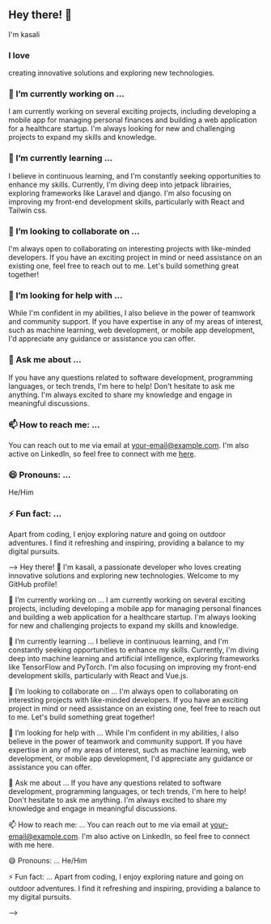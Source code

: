 ## Hey there! 👋

I'm kasali 
### I love
creating innovative solutions and exploring new technologies. 
### 🔭 I’m currently working on ...

I am currently working on several exciting projects, including developing a mobile app for managing personal finances and building a web application for a healthcare startup. I'm always looking for new and challenging projects to expand my skills and knowledge.

### 🌱 I’m currently learning ...

I believe in continuous learning, and I'm constantly seeking opportunities to enhance my skills. Currently, I'm diving deep into jetpack librairies, exploring frameworks like Laravel and django. I'm also focusing on improving my front-end development skills, particularly with React and Tailwin css.

### 👯 I’m looking to collaborate on ...

I'm always open to collaborating on interesting projects with like-minded developers. If you have an exciting project in mind or need assistance on an existing one, feel free to reach out to me. Let's build something great together!

### 🤔 I’m looking for help with ...

While I'm confident in my abilities, I also believe in the power of teamwork and community support. If you have expertise in any of my areas of interest, such as machine learning, web development, or mobile app development, I'd appreciate any guidance or assistance you can offer.

### 💬 Ask me about ...

If you have any questions related to software development, programming languages, or tech trends, I'm here to help! Don't hesitate to ask me anything. I'm always excited to share my knowledge and engage in meaningful discussions.

### 📫 How to reach me: ...

You can reach out to me via email at [your-email@example.com](mailto:your-email@example.com). I'm also active on LinkedIn, so feel free to connect with me [here](https://www.linkedin.com/in/salif-ka).

### 😄 Pronouns: ...

He/Him

### ⚡ Fun fact: ...

Apart from coding, I enjoy exploring nature and going on outdoor adventures. I find it refreshing and inspiring, providing a balance to my digital pursuits.

-->
Hey there! 👋
I'm kasali, a passionate developer who loves creating innovative solutions and exploring new technologies. Welcome to my GitHub profile!

🔭 I’m currently working on ...
I am currently working on several exciting projects, including developing a mobile app for managing personal finances and building a web application for a healthcare startup. I'm always looking for new and challenging projects to expand my skills and knowledge.

🌱 I’m currently learning ...
I believe in continuous learning, and I'm constantly seeking opportunities to enhance my skills. Currently, I'm diving deep into machine learning and artificial intelligence, exploring frameworks like TensorFlow and PyTorch. I'm also focusing on improving my front-end development skills, particularly with React and Vue.js.

👯 I’m looking to collaborate on ...
I'm always open to collaborating on interesting projects with like-minded developers. If you have an exciting project in mind or need assistance on an existing one, feel free to reach out to me. Let's build something great together!

🤔 I’m looking for help with ...
While I'm confident in my abilities, I also believe in the power of teamwork and community support. If you have expertise in any of my areas of interest, such as machine learning, web development, or mobile app development, I'd appreciate any guidance or assistance you can offer.

💬 Ask me about ...
If you have any questions related to software development, programming languages, or tech trends, I'm here to help! Don't hesitate to ask me anything. I'm always excited to share my knowledge and engage in meaningful discussions.

📫 How to reach me: ...
You can reach out to me via email at your-email@example.com. I'm also active on LinkedIn, so feel free to connect with me here.

😄 Pronouns: ...
He/Him

⚡ Fun fact: ...
Apart from coding, I enjoy exploring nature and going on outdoor adventures. I find it refreshing and inspiring, providing a balance to my digital pursuits.

-->

